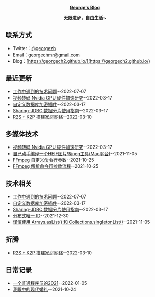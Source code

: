 **<p align="center">[George's Blog](https://georgech2.github.io/)</p>**
**<p align="center">无限进步，自由生活~</p>**

## 联系方式
- Twitter：[@georgezh](https://twitter.com/georgezh5)
- Email：[georgechmr@gmail.com](georgechmr@gmail.com)
- Blog：[https://georgech2.github.io/](https://georgech2.github.io/)
## 最近更新
- [工作中遇到的技术问题](https://github.com/GeorgeCh2/blog/issues/13)--2022-07-07
- [视频转码 Nvidia GPU 硬件加速研究](https://github.com/GeorgeCh2/blog/issues/12)--2022-03-17
- [自定义数据库加密插件](https://github.com/GeorgeCh2/blog/issues/11)--2022-03-17
- [Sharing-JDBC 数据分片使用指南](https://github.com/GeorgeCh2/blog/issues/10)--2022-03-17
- [R2S + K2P 搭建家庭网络](https://github.com/GeorgeCh2/blog/issues/9)--2022-03-10
## 多媒体技术
- [视频转码 Nvidia GPU 硬件加速研究](https://github.com/GeorgeCh2/blog/issues/12)--2022-03-17
- [自己动手编译一个HEIF图片转jpeg工具(Mac平台)](https://github.com/GeorgeCh2/blog/issues/6)--2021-11-05
- [FFmpeg 自定义命令行参数](https://github.com/GeorgeCh2/blog/issues/4)--2021-10-25
- [FFmpeg 解析命令行参数流程](https://github.com/GeorgeCh2/blog/issues/3)--2021-10-25
## 技术相关
- [工作中遇到的技术问题](https://github.com/GeorgeCh2/blog/issues/13)--2022-07-07
- [自定义数据库加密插件](https://github.com/GeorgeCh2/blog/issues/11)--2022-03-17
- [Sharing-JDBC 数据分片使用指南](https://github.com/GeorgeCh2/blog/issues/10)--2022-03-17
- [分布式唯一 ID](https://github.com/GeorgeCh2/blog/issues/7)--2021-12-30
- [谨慎使用 Arrays.asList() 和 Collections.singletonList()](https://github.com/GeorgeCh2/blog/issues/5)--2021-11-05
## 折腾
- [R2S + K2P 搭建家庭网络](https://github.com/GeorgeCh2/blog/issues/9)--2022-03-10
## 日常记录
- [ 一个普通程序员的2021](https://github.com/GeorgeCh2/blog/issues/8)--2022-01-05
- [我眼中的现代婚礼](https://github.com/GeorgeCh2/blog/issues/2)--2021-10-24
